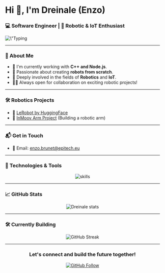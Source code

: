 <h1 align=\"center\">Hi 👋, I'm Dreinale (Enzo)</h1>
<h3 align=\"center\">💻 Software Engineer | 🤖 Robotic & IoT Enthusiast</h3>

<p align=\"center\">
  <img src=\"https://readme-typing-svg.demolab.com?font=Fira+Code&size=22&pause=1000&color=0FB6F7&center=true&vCenter=true&width=435&lines=Robotic+Developer+🚀;IoT+Specialist+⚡;C+++%7C+Node.js+💻;Always+Learning+🔥\" alt=\"Typing SVG\" />
</p>

---

### 🌟 About Me
- 🔭 I'm currently working with **C++ and Node.js**.
- 🤖 Passionate about creating **robots from scratch**.
- 🌱 Deeply involved in the fields of **Robotics** and **IoT**.
- 👨‍💻 Always open for collaboration on exciting robotic projects!

---

### 🛠️ Robotics Projects
- 🤖 [LeRobot by HuggingFace](https://github.com/huggingface/lerobot?tab=readme-ov-file)
- 🦾 [InMoov Arm Project](https://inmoov.fr/) (Building a robotic arm)

---

### 📬 Get in Touch
- 📧 Email: [enzo.brunet@epitech.eu](mailto:enzo.brunet@epitech.eu)

---

### 🚀 Technologies & Tools

<p align="center">
  <img src="https://skillicons.dev/icons?i=cpp,nodejs,arduino,raspberrypi,git,github,docker,vscode" alt="skills"/>
</p>

---

### 📈 GitHub Stats

<p align="center">
  <img align="center" src="https://github-readme-stats.vercel.app/api?username=Dreinale&show_icons=true&theme=radical&hide_border=true" alt="Dreinale stats" />
</p>

---

### 🛠️ Currently Building

<p align="center">
  <img src="https://github-readme-streak-stats.herokuapp.com/?user=Dreinale&theme=radical&hide_border=true" alt="GitHub Streak"/>
</p>

---

<h3 align="center">Let's connect and build the future together!</h3>

<p align="center">
  <a href="https://github.com/Dreinale">
    <img src="https://img.shields.io/github/followers/Dreinale?label=Follow&style=social" alt="GitHub Follow">
  </a>
</p>
